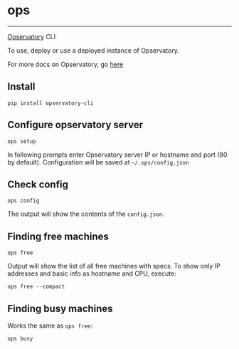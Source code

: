 # ops

---

[Opservatory](https://github.com/subatiq/opservatory) CLI

To use, deploy or use a deployed instance of Opservatory.

For more docs on Opservatory, go [here](https://subatiq.github.io/opservatory/)

## Install

```
pip install opservatory-cli
```


## Configure opservatory server

```
ops setup
```

In following prompts enter Opservatory server IP or hostname and port (80 by default). Configuration will be saved at `~/.ops/config.json`

## Check config 

```
ops config
```

The output will show the contents of the `config.json`.

## Finding free machines

```
ops free
```

Output will show the list of all free machines with specs. To show only IP addresses and basic info as hostname and CPU, execute:

```
ops free --compact
```

## Finding busy machines

Works the same as `ops free`:

```
ops busy
```



